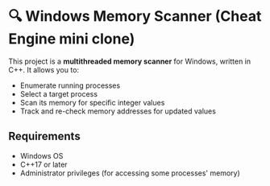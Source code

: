 # 🔍 Windows Memory Scanner (Cheat Engine mini clone)

This project is a **multithreaded memory scanner** for Windows, written in C++. It allows you to:

- Enumerate running processes
- Select a target process
- Scan its memory for specific integer values
- Track and re-check memory addresses for updated values

##  Requirements

- Windows OS
- C++17 or later
- Administrator privileges (for accessing some processes' memory)
